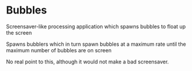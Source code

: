 # Bubbles
Screensaver-like processing application which spawns bubbles to float up the screen

Spawns bubblers which in turn spawn bubbles at a maximum rate until the maximum number of bubbles are on screen

No real point to this, although it would not make a bad screensaver.